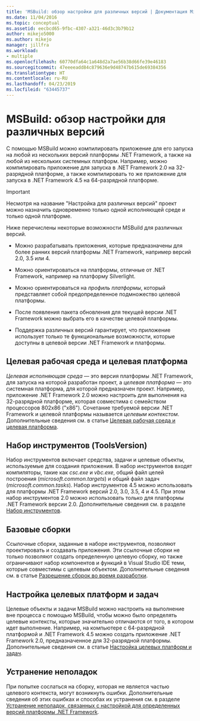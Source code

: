 ```yaml
---
title: 'MSBuild: обзор настройки для различных версий | Документация Microsoft'
ms.date: 11/04/2016
ms.topic: conceptual
ms.assetid: eecbcd65-9fbc-4307-a321-46d3c3b79b12
author: mikejo5000
ms.author: mikejo
manager: jillfra
ms.workload:
- multiple
ms.openlocfilehash: 60770dfa64c1a648d2a7ae56b38d66fe39e46183
ms.sourcegitcommit: 47eeeeadd84c879636e9d48747b615de69384356
ms.translationtype: HT
ms.contentlocale: ru-RU
ms.lasthandoff: 04/23/2019
ms.locfileid: "63445737"
---
```

# <a name="msbuild-multitargeting-overview"></a>MSBuild: обзор настройки для различных версий
С помощью MSBuild можно компилировать приложение для его запуска на любой из нескольких версий платформы .NET Framework, а также на любой из нескольких системных платформ. Например, можно компилировать приложение для запуска в .NET Framework 2.0 на 32-разрядной платформе, а также компилировать то же приложение для запуска в .NET Framework 4.5 на 64-разрядной платформе.

> [!IMPORTANT]
> Несмотря на название "Настройка для различных версий" проект можно назначить одновременно только одной исполняющей среде и только одной платформе.

 Ниже перечислены некоторые возможности MSBuild для различных версий.

- Можно разрабатывать приложения, которые предназначены для более ранних версий платформы .NET Framework, например версий 2.0, 3.5 или 4.

- Можно ориентироваться на платформы, отличные от .NET Framework, например на платформу Silverlight.

- Можно ориентироваться на *профиль платформы*, который представляет собой предопределенное подмножество целевой платформы.

- После появления пакета обновления для текущей версии .NET Framework можно выбрать его в качестве целевой платформы.

- Поддержка различных версий гарантирует, что приложение использует только те функциональные возможности, которые доступны в целевой версии .NET Framework и платформы.

## <a name="target-framework-and-platform"></a>Целевая рабочая среда и целевая платформа
 *Целевая исполняющая среда* — это версия платформы .NET Framework, для запуска на которой разработан проект, а *целевая платформа* — это системная платформа, для которой предназначен проект.  Например, приложение .NET Framework 2.0 можно настроить для выполнения на 32-разрядной платформе, которая совместима с семейством процессоров 802x86 ("x86"). Сочетание требуемой версии .NET Framework и целевой платформы называется *целевым контекстом*. Дополнительные сведения см. в статье [Целевая рабочая среда и целевая платформа](../msbuild/msbuild-target-framework-and-target-platform.md).

## <a name="toolset-toolsversion"></a>Набор инструментов (ToolsVersion)
 Набор инструментов включает средства, задачи и целевые объекты, используемые для создания приложения. В набор инструментов входят компиляторы, такие как *csc.exe* и *vbc.exe*, общий файл целей построения (*microsoft.common.targets*) и общий файл задач (*microsoft.common.tasks*). Набор инструментов 4.5 можно использовать для платформы .NET Framework версий 2.0, 3.0, 3.5, 4 и 4.5. При этом набор инструментов 2.0 можно использовать только для платформы .NET Framework версии 2.0. Дополнительные сведения см. в разделе [Набор инструментов](../msbuild/msbuild-toolset-toolsversion.md).

## <a name="reference-assemblies"></a>Базовые сборки
 Ссылочные сборки, заданные в наборе инструментов, позволяют проектировать и создавать приложения. Эти ссылочные сборки не только позволяют создать определенную целевую сборку, но также ограничивают набор компонентов и функций в Visual Studio IDE теми, которые совместимы с целевым объектом. Дополнительные сведения см. в статье [Разрешение сборок во время разработки](../msbuild/resolving-assemblies-at-design-time.md).

## <a name="configure-targets-and-tasks"></a>Настройка целевых платформ и задач
 Целевые объекты и задачи MSBuild можно настроить на выполнение вне процесса с помощью MSBuild, чтобы можно было определять целевые контексты, которые значительно отличаются от того, в котором идет выполнение.  Например, на компьютере с 64-разрядной платформой и .NET Framework 4.5 можно создать приложение .NET Framework 2.0, предназначенное для 32-разрядной платформы. Дополнительные сведения см. в статье [Настройка целевых платформ и задач](../msbuild/configuring-targets-and-tasks.md).

## <a name="troubleshooting"></a>Устранение неполадок
 При попытке сослаться на сборку, которая не является частью целевого контекста, могут возникнуть ошибки. Дополнительные сведения об этих ошибках и способах их устранения см. в разделе [Устранение неполадок, связанных с настройкой для определенных версий платформы .NET Framework](../msbuild/troubleshooting-dotnet-framework-targeting-errors.md).